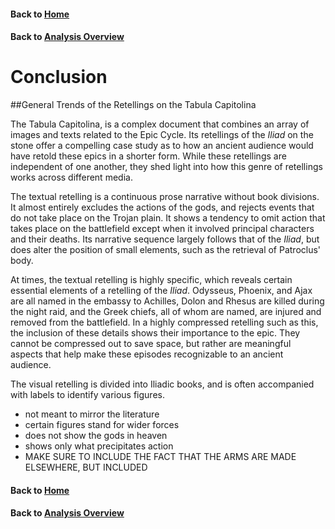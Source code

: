 #### Back to [Home](https://brclar15.github.io/tabulaCapitolina/)
#### Back to [Analysis Overview](analysisPage.md)


# Conclusion

##General Trends of the Retellings on the Tabula Capitolina

The Tabula Capitolina, is a complex document that combines an array of images and texts related to the Epic Cycle. Its retellings of the *Iliad* on the stone offer a compelling case study as to how an ancient audience would have retold these epics in a shorter form. While these retellings are independent of one another, they shed light into how this genre of retellings works across different media.

The textual retelling is a continuous prose narrative without book divisions. It almost entirely excludes the actions of the gods, and rejects events that do not take place on the Trojan plain. It shows a tendency to omit action that takes place on the battlefield except when it involved principal characters and their deaths. Its narrative sequence largely follows that of the *Iliad*, but does alter the position of small elements, such as the retrieval of Patroclus' body.

At times, the textual retelling is highly specific, which reveals certain essential elements of a retelling of the *Iliad*. Odysseus, Phoenix, and Ajax are all named in the embassy to Achilles, Dolon and Rhesus are killed during the night raid, and the Greek chiefs, all of whom are named, are injured and removed from the battlefield. In a highly compressed retelling such as this, the inclusion of these details shows their importance to the epic. They cannot be compressed out to save space, but rather are meaningful aspects that help make these episodes recognizable to an ancient audience. 

The visual retelling is divided into Iliadic books, and is often accompanied with labels to identify various figures. 

- not meant to mirror the literature
- certain figures stand for wider forces
- does not show the gods in heaven
- shows only what precipitates action
- MAKE SURE TO INCLUDE THE FACT THAT THE ARMS ARE MADE ELSEWHERE, BUT INCLUDED






#### Back to [Home](https://brclar15.github.io/tabulaCapitolina/)
#### Back to [Analysis Overview](analysisPage.md)
